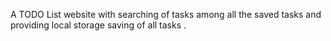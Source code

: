 A TODO List website with searching of tasks among all the saved tasks and providing local storage saving of all tasks .
